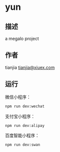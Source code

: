 # yun

## 描述

a megalo project

## 作者

tianjia <tianjia@xiuex.com>

## 运行

微信小程序：

```bash
npm run dev:wechat
```

支付宝小程序：

```bash
npm run dev:alipay
```

百度智能小程序：

```bash
npm run dev:swan
```